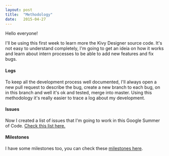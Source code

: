 ```yaml
---
layout: post
title:  "Methodology"
date:   2015-04-27
---
```


Hello everyone!

I'll be using this first week to learn more the Kivy Designer source code. It's not easy to understand completely, I'm going to get an ideia on how it works and learn about intern processes to be able to add new features and fix bugs. 


#### Logs
To keep all the development process well documented, I'll always open a new pull request to describe the bug, create a new branch to each bug, on in this branch and well it's ok and tested, merge into master. Using this methodology it's really easier to trace a log about my development.

#### Issues

Now I created a list of issues that I'm going to work in this Google Summer of Code. [Check this list here.](https://github.com/aron-bordin/kivy-designer/issues)

#### Milestones

I have some milestones too, you can check these [milestones here](https://github.com/aron-bordin/kivy-designer/milestones).
